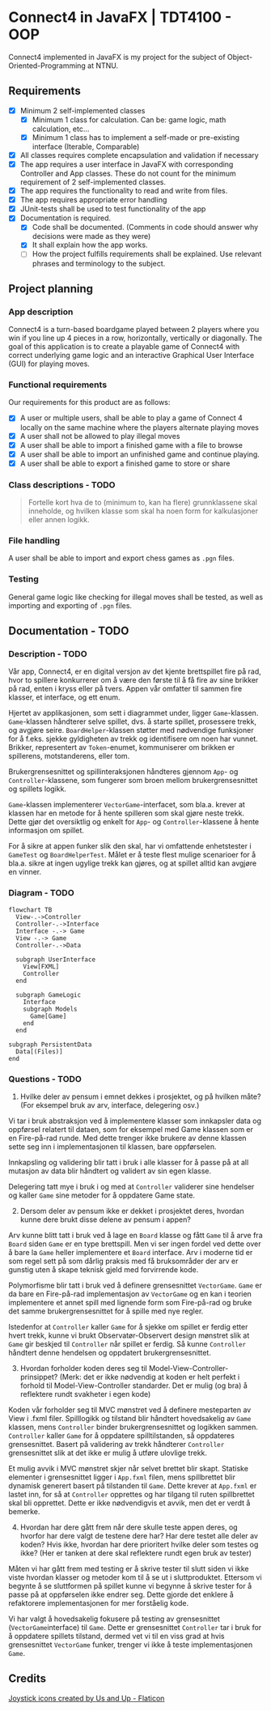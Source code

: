 # Connect4 in JavaFX | TDT4100 - OOP

Connect4 implemented in JavaFX is my project for the subject of Object-Oriented-Programming at NTNU.

## Requirements

- [x] Minimum 2 self-implemented classes
  - [x] Minimum 1 class for calculation. Can be: game logic, math calculation, etc...
  - [x] Minimum 1 class has to implement a self-made or pre-existing interface (Iterable, Comparable)
- [x] All classes requires complete encapsulation and validation if necessary
- [x] The app requires a user interface in JavaFX with corresponding Controller and App classes. These do not count for the minimum requirement of 2 self-implemented classes.
- [x] The app requires the functionality to read and write from files.
- [x] The app requires appropriate error handling
- [x] JUnit-tests shall be used to test functionality of the app
- [x] Documentation is required.
  - [x] Code shall be documented. (Comments in code should answer why decisions were made as they were)
  - [x] It shall explain how the app works.
  - [ ] How the project fulfills requirements shall be explained. Use relevant phrases and terminology to the subject.

## Project planning

### App description

Connect4 is a turn-based boardgame played between 2 players where you win if you line up 4 pieces in a row, horizontally, vertically or diagonally.
The goal of this application is to create a playable game of Connect4 with correct underlying game logic and an interactive Graphical User Interface (GUI) for playing moves.

### Functional requirements

Our requirements for this product are as follows:

- [x] A user or multiple users, shall be able to play a game of Connect 4 locally on the same machine where the players alternate playing moves
- [x] A user shall not be allowed to play illegal moves
- [x] A user shall be able to import a finished game with a file to browse
- [x] A user shall be able to import an unfinished game and continue playing.
- [x] A user shall be able to export a finished game to store or share

### Class descriptions - TODO

> Fortelle kort hva de to (minimum to, kan ha flere) grunnklassene skal inneholde, og hvilken klasse som skal ha noen form for kalkulasjoner eller annen logikk.

### File handling

A user shall be able to import and export chess games as `.pgn` files.

### Testing

General game logic like checking for illegal moves shall be tested, as well as importing and exporting of `.pgn` files.

## Documentation - TODO

### Description - TODO

Vår app, Connect4, er en digital versjon av det kjente brettspillet fire på rad, hvor to spillere konkurrerer om å være den første til å få fire av sine brikker på rad, enten i kryss eller på tvers. Appen vår omfatter til sammen fire klasser, et interface, og ett enum.

Hjertet av applikasjonen, som sett i diagrammet under, ligger `Game`-klassen. `Game`-klassen håndterer selve spillet, dvs. å starte spillet, prosessere trekk, og avgjøre seire. `BoardHelper`-klassen støtter med nødvendige funksjoner for å f.eks. sjekke gyldigheten av trekk og identifisere om noen har vunnet. Brikker, representert av `Token`-enumet, kommuniserer om brikken er spillerens, motstanderens, eller tom.

Brukergrensesnittet og spillinteraksjonen håndteres gjennom `App`- og `Controller`-klassene, som fungerer som broen mellom brukergrensesnittet og spillets logikk.

`Game`-klassen implementerer `VectorGame`-interfacet, som bla.a. krever at klassen har en metode for å hente spilleren som skal gjøre neste trekk. Dette gjør det oversiktlig og enkelt for `App`- og `Controller`-klassene å hente informasjon om spillet.

For å sikre at appen funker slik den skal, har vi omfattende enhetstester i `GameTest` og `BoardHelperTest`. Målet er å teste flest mulige scenarioer for å bla.a. sikre at ingen ugylige trekk kan gjøres, og at spillet alltid kan avgjøre en vinner.

### Diagram - TODO

```mermaid
flowchart TB
  View-.->Controller
  Controller-.->Interface
  Interface -.-> Game
  View -.-> Game
  Controller-.->Data

  subgraph UserInterface
    View[FXML]
    Controller
  end

  subgraph GameLogic
    Interface
    subgraph Models
      Game[Game]
    end
  end

subgraph PersistentData
  Data[(Files)]
end
```

### Questions - TODO

1. Hvilke deler av pensum i emnet dekkes i prosjektet, og på hvilken måte? (For eksempel bruk av arv, interface, delegering osv.)

Vi tar i bruk abstraksjon ved å implementere klasser som innkapsler data og oppførsel relatert til dataen,
som for eksempel med Game klassen som er en Fire-på-rad runde.
Med dette trenger ikke brukere av denne klassen sette seg inn i implementasjonen til klassen, bare oppførselen.

Innkapsling og validering blir tatt i bruk i alle klasser for å passe på at all mutasjon av data blir håndtert og validert av sin egen klasse.

Delegering tatt mye i bruk i og med at `Controller` validerer sine hendelser og kaller `Game` sine metoder for å oppdatere Game state.

2. Dersom deler av pensum ikke er dekket i prosjektet deres, hvordan kunne dere brukt disse delene av pensum i appen?

Arv kunne blitt tatt i bruk ved å lage en `Board` klasse og fått `Game` til å arve fra `Board` siden `Game` er en type brettspill.
Men vi ser ingen fordel ved dette over å bare la `Game` heller implementere et `Board` interface.
Arv i moderne tid er som regel sett på som dårlig praksis med få bruksområder der arv er gunstig uten å skape teknisk gjeld med forvirrende kode.

Polymorfisme blir tatt i bruk ved å definere grensesnittet `VectorGame`. `Game` er da bare en Fire-på-rad implementasjon av `VectorGame` og en kan i teorien implementere et annet spill med lignende form som Fire-på-rad og bruke det samme brukergrensesnittet for å spille med nye regler.

Istedenfor at `Controller` kaller `Game` for å sjekke om spillet er ferdig etter hvert trekk,
kunne vi brukt Observatør-Observert design mønstret slik at `Game` gir beskjed til `Controller` når spillet er ferdig.
Så kunne `Controller` håndtert denne hendelsen og oppdatert brukergrensesnittet.

3. Hvordan forholder koden deres seg til Model-View-Controller-prinsippet? (Merk: det er ikke nødvendig at koden er helt perfekt i forhold til Model-View-Controller standarder. Det er mulig (og bra) å reflektere rundt svakheter i egen kode)

Koden vår forholder seg til MVC mønstret ved å definere mesteparten av View i .fxml filer.
Spilllogikk og tilstand blir håndtert hovedsakelig av `Game` klassen, mens `Controller` binder brukergrensesnittet og logikken sammen.
`Controller` kaller `Game` for å oppdatere spilltilstanden,
så oppdateres grensesnittet.
Basert på validering av trekk håndterer `Controller` grensesnittet slik at det ikke er mulig å utføre ulovlige trekk.

Et mulig avvik i MVC mønstret skjer når selvet brettet blir skapt.
Statiske elementer i grensesnittet ligger i `App.fxml` filen,
mens spillbrettet blir dynamisk generert basert på tilstanden til `Game`.
Dette krever at `App.fxml` er lastet inn,
for så at `Controller` opprettes og har tilgang til ruten spillbrettet skal bli opprettet.
Dette er ikke nødvendigvis et avvik,
men det er verdt å bemerke.

4. Hvordan har dere gått frem når dere skulle teste appen deres, og hvorfor har dere valgt de testene dere har? Har dere testet alle deler av koden? Hvis ikke, hvordan har dere prioritert hvilke deler som testes og ikke? (Her er tanken at dere skal
reflektere rundt egen bruk av tester)

Måten vi har gått frem med testing er å skrive tester til slutt siden vi ikke viste hvordan klasser og metoder kom til å se ut i sluttproduktet.
Ettersom vi begynte å se sluttformen på spillet kunne vi begynne å skrive tester for å passe på at oppførselen ikke endrer seg.
Dette gjorde det enklere å refaktorere implementasjonen for mer forståelig kode.

Vi har valgt å hovedsakelig fokusere på testing av grensesnittet (`VectorGame`interface) til `Game`.
Dette er grensesnittet `Controller` tar i bruk for å oppdatere spillets tilstand,
dermed vet vi til en viss grad at hvis grensesnittet `VectorGame` funker,
trenger vi ikke å teste implementasjonen `Game`.

## Credits

<a href="https://www.flaticon.com/free-icons/joystick" title="joystick icons">Joystick icons created by Us and Up - Flaticon</a>
